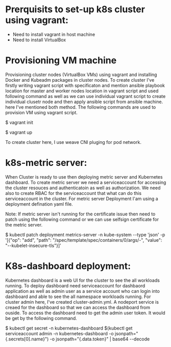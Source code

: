 # Prerquisits to set-up k8s cluster using vagrant: 
- Need to install vagrant in host machine
- Need to install VirtualBox 

# Provisioning VM machine
Provisioning cluster nodes (VirtualBox VMs) using vagrant and installing Docker and Kubeadm packages in cluster nodes.
To create cluster I've firstly writing vagrant script with specificaton and mention ansible playbook location for master and worker nodes location in vagrant script and used following command as well as we can use individual vagrant script to create individual clusetr node and then apply ansible script from ansible machine. here I've mentioned both method. The following commands are used to provision VM using vagrant script. 

$ vagrant init

$ vagrant up

To create cluster here, I use weave CNI pluging for pod network. 

# k8s-metric server: 
When Cluster is ready to use then deploying metric server and Kubernetes dashboard. To create metric server we need a serviceaccount for accessing the cluster resouces and authenticatoin as well as authorization. We need also to create RBAC for the serviceaccount that what can do this serviceaccount in the cluster. For metric server Deployment I'am using a deployment defination yaml file. 

Note: If metric server isn't running for the certificate issue then need to patch using the following command or we can use selfsign certificate for the metric server. 

$ kubectl patch deployment metrics-server -n kube-system --type 'json' -p '[{"op": "add", "path": "/spec/template/spec/containers/0/args/-", "value": "--kubelet-insecure-tls"}]'

# K8s-dashboard deployment: 
Kubernetes dashboard is a web UI for the cluster to see the all workloads running. To deploy dashboard need serviceaccount for dashbaord application as well as admin user as a service account who can login into dashboard and able to see the all namespace workloads running. For cluster admin here, I've created cluster-admin.yml. A nodeport service is creaed for the dashboard so that we can access the dashboard from ouside. To access the dashboard need to get the admin user token. It would be get by the following command.

$ kubectl get secret -n kubernetes-dashboard $(kubectl get serviceaccount admin -n kubernetes-dashboard -o jsonpath="{.secrets[0].name}") -o jsonpath="{.data.token}" | base64 --decode





